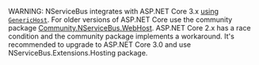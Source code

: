 WARNING: NServiceBus integrates with ASP.NET Core 3.x [using `GenericHost`](https://docs.particular.net/nservicebus/hosting/extensions-hosting). For older versions of ASP.NET Core use the community package [Community.NServiceBus.WebHost](https://github.com/timbussmann/Community.NServiceBus.WebHost). ASP.NET Core 2.x has a race condition and the community package implements a workaround. It's recommended to upgrade to ASP.NET Core 3.0 and use NServiceBus.Extensions.Hosting package.